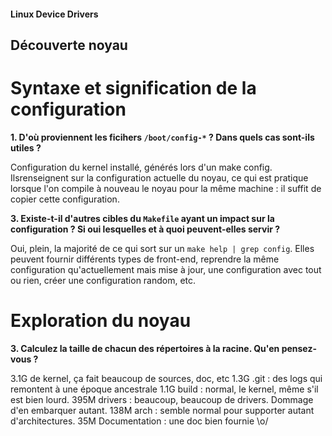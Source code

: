 #### Linux Device Drivers ####

## Découverte noyau ##

# Syntaxe et signification de la configuration #

**1. D'où proviennent les ficihers `/boot/config-*` ? Dans quels cas sont-ils
utiles ?**

Configuration du kernel installé, générés lors d'un make config. Ilsrenseignent
sur la configuration actuelle du noyau, ce qui est pratique lorsque l'on compile
à nouveau le noyau pour la même machine : il suffit de copier cette
configuration.

**3. Existe-t-il d'autres cibles du `Makefile`  ayant un impact sur la
configuration ? Si oui lesquelles et à quoi peuvent-elles servir ?**

Oui, plein, la majorité de ce qui sort sur un `make help | grep config`.
Elles peuvent fournir différents types de front-end, reprendre la même
configuration qu'actuellement mais mise à jour, une configuration avec tout ou
rien, créer une configuration random, etc.

# Exploration du noyau #

**3. Calculez la taille de chacun des répertoires à la racine. Qu'en
pensez-vous ?**

3.1G de kernel, ça fait beaucoup de sources, doc, etc
1.3G .git : des logs qui remontent à une époque ancestrale
1.1G build : normal, le kernel, même s'il est bien lourd. 
395M drivers : beaucoup, beaucoup de drivers. Dommage d'en embarquer autant.
138M arch : semble normal pour supporter autant d'architectures.
35M Documentation : une doc bien fournie \o/


